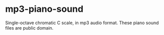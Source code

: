 mp3-piano-sound
===============
Single-octave chromatic C scale, in mp3 audio format. These piano sound files are public domain.
